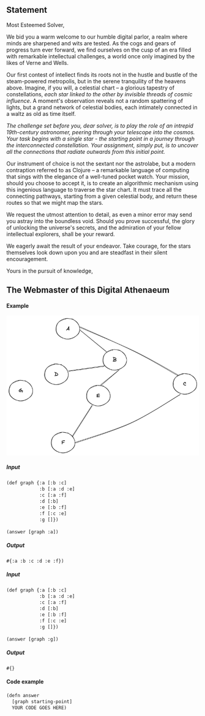 ## Statement
Most Esteemed Solver,

We bid you a warm welcome to our humble digital parlor, a realm where minds are sharpened and wits are tested. As the cogs and gears of progress turn ever forward, we find ourselves on the cusp of an era filled with remarkable intellectual challenges, a world once only imagined by the likes of Verne and Wells.

Our first contest of intellect finds its roots not in the hustle and bustle of the steam-powered metropolis, but in the serene tranquility of the heavens above. Imagine, if you will, a celestial chart – a glorious tapestry of constellations, _each star linked to the other by invisible threads of cosmic influence_. A moment's observation reveals not a random spattering of lights, but a grand network of celestial bodies, each intimately connected in a waltz as old as time itself.

*The challenge set before you, dear solver, is to play the role of an intrepid 19th-century astronomer, peering through your telescope into the cosmos. Your task begins with a single star - the starting point in a journey through the interconnected constellation. Your assignment, simply put, is to uncover all the connections that radiate outwards from this initial point.*

Our instrument of choice is not the sextant nor the astrolabe, but a modern contraption referred to as Clojure – a remarkable language of computing that sings with the elegance of a well-tuned pocket watch. Your mission, should you choose to accept it, is to create an algorithmic mechanism using this ingenious language to traverse the star chart. It must trace all the connecting pathways, starting from a given celestial body, and return these routes so that we might map the stars.

We request the utmost attention to detail, as even a minor error may send you astray into the boundless void. Should you prove successful, the glory of unlocking the universe's secrets, and the admiration of your fellow intellectual explorers, shall be your reward.

We eagerly await the result of your endeavor. Take courage, for the stars themselves look down upon you and are steadfast in their silent encouragement.

Yours in the pursuit of knowledge,

The Webmaster of this Digital Athenaeum
---------------------------------------------------------------------------------
#### Example

![image](./connections2.png)


##### Input
```
(def graph {:a [:b :c]
            :b [:a :d :e]
            :c [:a :f]
            :d [:b]
            :e [:b :f]
            :f [:c :e]
            :g []})

(answer [graph :a])
```

##### Output
```
#{:a :b :c :d :e :f})
```

##### Input
```
(def graph {:a [:b :c]
            :b [:a :d :e]
            :c [:a :f]
            :d [:b]
            :e [:b :f]
            :f [:c :e]
            :g []})

(answer [graph :g])
```

##### Output
```
#{}
```


#### Code example
```
(defn answer
  [graph starting-point]
  YOUR CODE GOES HERE)
```


